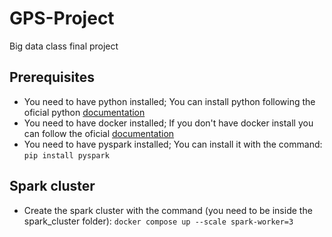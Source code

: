 # GPS-Project
Big data class final project

## Prerequisites
- You need to have python installed; You can install python following the oficial python [documentation](https://www.python.org/downloads/)
- You need to have docker installed; If you don't have docker install you can follow the oficial [documentation](https://docs.docker.com/desktop/)
- You need to have pyspark installed; You can install it with the command: `pip install pyspark` 

## Spark cluster
- Create the spark cluster with the command (you need to be inside the spark_cluster folder): `docker compose up --scale spark-worker=3`